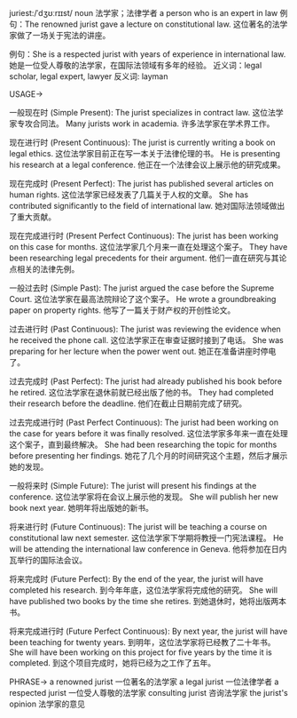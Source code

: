 juriest:/ˈdʒʊːrɪɪst/
noun
法学家；法律学者
a person who is an expert in law
例句：The renowned jurist gave a lecture on constitutional law. 这位著名的法学家做了一场关于宪法的讲座。

例句：She is a respected jurist with years of experience in international law. 她是一位受人尊敬的法学家，在国际法领域有多年的经验。
近义词：legal scholar, legal expert, lawyer
反义词: layman


USAGE->

一般现在时 (Simple Present):
The jurist specializes in contract law.  这位法学家专攻合同法。
Many jurists work in academia. 许多法学家在学术界工作。

现在进行时 (Present Continuous):
The jurist is currently writing a book on legal ethics. 这位法学家目前正在写一本关于法律伦理的书。
He is presenting his research at a legal conference. 他正在一个法律会议上展示他的研究成果。

现在完成时 (Present Perfect):
The jurist has published several articles on human rights. 这位法学家已经发表了几篇关于人权的文章。
She has contributed significantly to the field of international law. 她对国际法领域做出了重大贡献。

现在完成进行时 (Present Perfect Continuous):
The jurist has been working on this case for months. 这位法学家几个月来一直在处理这个案子。
They have been researching legal precedents for their argument. 他们一直在研究与其论点相关的法律先例。

一般过去时 (Simple Past):
The jurist argued the case before the Supreme Court.  这位法学家在最高法院辩论了这个案子。
He wrote a groundbreaking paper on property rights. 他写了一篇关于财产权的开创性论文。

过去进行时 (Past Continuous):
The jurist was reviewing the evidence when he received the phone call.  这位法学家正在审查证据时接到了电话。
She was preparing for her lecture when the power went out. 她正在准备讲座时停电了。

过去完成时 (Past Perfect):
The jurist had already published his book before he retired.  这位法学家在退休前就已经出版了他的书。
They had completed their research before the deadline. 他们在截止日期前完成了研究。

过去完成进行时 (Past Perfect Continuous):
The jurist had been working on the case for years before it was finally resolved.  这位法学家多年来一直在处理这个案子，直到最终解决。
She had been researching the topic for months before presenting her findings. 她花了几个月的时间研究这个主题，然后才展示她的发现。

一般将来时 (Simple Future):
The jurist will present his findings at the conference.  这位法学家将在会议上展示他的发现。
She will publish her new book next year. 她明年将出版她的新书。

将来进行时 (Future Continuous):
The jurist will be teaching a course on constitutional law next semester. 这位法学家下学期将教授一门宪法课程。
He will be attending the international law conference in Geneva. 他将参加在日内瓦举行的国际法会议。

将来完成时 (Future Perfect):
By the end of the year, the jurist will have completed his research.  到今年年底，这位法学家将完成他的研究。
She will have published two books by the time she retires. 到她退休时，她将出版两本书。

将来完成进行时 (Future Perfect Continuous):
By next year, the jurist will have been teaching for twenty years. 到明年，这位法学家将已经教了二十年书。
She will have been working on this project for five years by the time it is completed. 到这个项目完成时，她将已经为之工作了五年。


PHRASE->
a renowned jurist  一位著名的法学家
a legal jurist 一位法律学者
a respected jurist 一位受人尊敬的法学家
consulting jurist  咨询法学家
the jurist's opinion  法学家的意见
